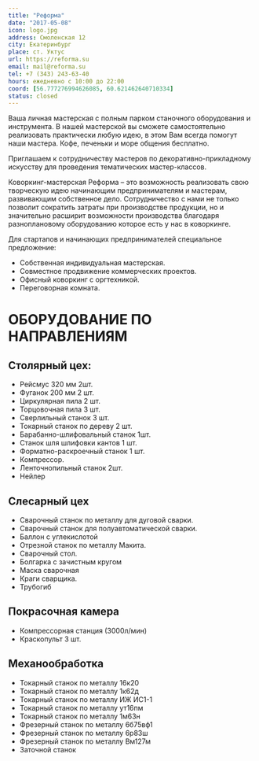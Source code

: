 ```yaml
---
title: "Реформа"
date: "2017-05-08"
icon: logo.jpg
address: Смоленская 12
city: Екатеринбург
place: ст. Уктус
url: https://reforma.su
email: mail@reforma.su
tel: +7 (343) 243-63-40
hours: ежедневно с 10:00 до 22:00
coord: [56.777276994626085, 60.621462640710334]
status: closed
---
```


Ваша личная мастерская с полным парком станочного оборудования и инструмента. В нашей мастерской вы сможете самостоятельно реализовать практически любую идею, в этом Вам всегда помогут наши мастера. Кофе, печеньки и море общения бесплатно.

Приглашаем к сотрудничеству мастеров по декоративно-прикладному искусству для проведения тематических мастер-классов.

Коворкинг-мастерская Реформа – это возможность реализовать свою творческую идею начинающим предпринимателям и мастерам, развивающим собственное дело. Сотрудничество с нами не только позволит сократить затраты при производстве продукции, но и значительно расширит возможности производства благодаря разноплановому оборудованию которое есть у нас в коворкинге.

Для стартапов и начинающих предпринимателей специальное предложение:

- Собственная индивидуальная мастерская.
- Cовместное продвижение коммерческих проектов.
- Офисный коворкинг с оргтехникой.
- Переговорная комната.

# ОБОРУДОВАНИЕ ПО НАПРАВЛЕНИЯМ

## Столярный цех:

- Рейсмус 320 мм 2шт.
- Фуганок 200 мм 2 шт.
- Циркулярная пила 2 шт.
- Торцовочная пила 3 шт.
- Сверлильный станок 3 шт.
- Токарный станок по дереву 2 шт.
- Барабанно-шлифовальный станок 1шт.
- Станок шля шлифовки кантов 1 шт.
- Форматно-раскроечный станок 1 шт.
- Компрессор.
- Ленточнопильный станок 2шт.
- Нейлер

## Слесарный цех

- Сварочный станок по металлу для дуговой сварки.
- Сварочный станок для полуавтоматической сварки.
- Баллон с углекислотой
- Отрезной станок по металлу Макита.
- Сварочный стол.
- Болгарка с зачистным кругом
- Маска сварочная
- Краги сварщика.
- Трубогиб

## Покрасочная камера

- Компрессорная станция (3000л/мин)
- Краскопульт 3 шт.

## Механообработка

- Токарный станок по металлу 16к20
- Токарный станок по металлу 1к62д
- Токарный станок по металлу ИЖ ИС1-1
- Токарный станок по металлу ут16пм
- Токарный станок по металлу 1м63н
- Фрезерный станок по металлу 6б75вф1
- Фрезерный станок по металлу 6р83ш
- Фрезерный станок по металлу Вм127м
- Заточной станок
